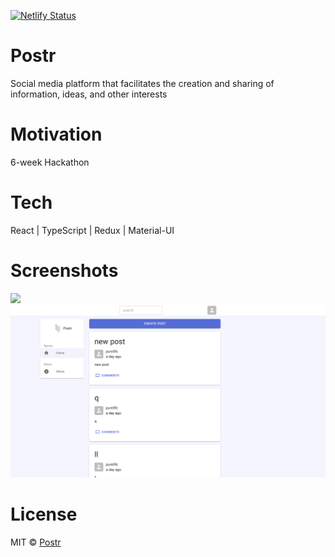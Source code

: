 [![Netlify Status](https://api.netlify.com/api/v1/badges/392241ce-e73f-40db-9730-bb2ea6fd9ff9/deploy-status)](https://app.netlify.com/sites/postr-app/deploys)

# Postr

Social media platform that facilitates the creation and sharing of information, ideas, and other interests

# Motivation

6-week Hackathon

# Tech

React | TypeScript | Redux | Material-UI

# Screenshots

![](src/assets/images/forms.png)
![](src/assets/images/home.png)

# License

MIT © [Postr](https://postr-app.netlify.app/)
